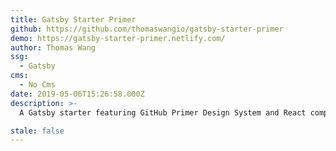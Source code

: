 ```yaml
---
title: Gatsby Starter Primer
github: https://github.com/thomaswangio/gatsby-starter-primer
demo: https://gatsby-starter-primer.netlify.com/
author: Thomas Wang
ssg:
  - Gatsby
cms:
  - No Cms
date: 2019-05-06T15:26:58.000Z
description: >-
  A Gatsby starter featuring GitHub Primer Design System and React components 🐙⚪️

stale: false
---
```

